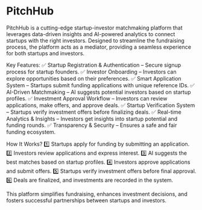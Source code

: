 # PitchHub
PitchHub is a cutting-edge startup-investor matchmaking platform that leverages data-driven insights and AI-powered analytics to connect startups with the right investors. Designed to streamline the fundraising process, the platform acts as a mediator, providing a seamless experience for both startups and investors.

Key Features:
✅ Startup Registration & Authentication – Secure signup process for startup founders.
✅ Investor Onboarding – Investors can explore opportunities based on their preferences.
✅ Smart Application System – Startups submit funding applications with unique reference IDs.
✅ AI-Driven Matchmaking – AI suggests potential investors based on startup profiles.
✅ Investment Approval Workflow – Investors can review applications, make offers, and approve deals.
✅ Startup Verification System – Startups verify investment offers before finalizing deals.
✅ Real-time Analytics & Insights – Investors get insights into startup potential and funding rounds.
✅ Transparency & Security – Ensures a safe and fair funding ecosystem.

How It Works?
1️⃣ Startups apply for funding by submitting an application.
2️⃣ Investors review applications and express interest.
3️⃣ AI suggests the best matches based on startup profiles.
4️⃣ Investors approve applications and submit offers.
5️⃣ Startups verify investment offers before final approval.
6️⃣ Deals are finalized, and investments are recorded in the system.

This platform simplifies fundraising, enhances investment decisions, and fosters successful partnerships between startups and investors.
